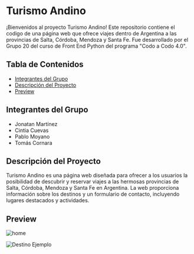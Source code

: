 # Turismo Andino

¡Bienvenidos al proyecto Turismo Andino! Este repositorio contiene el codigo de una página web que ofrece viajes dentro de Argentina a las provincias de Salta, Córdoba, Mendoza y Santa Fe. Fue desarrollado por el Grupo 20 del curso de Front End Python del programa "Codo a Codo 4.0". 

## Tabla de Contenidos

- [Integrantes del Grupo](#integrantes-del-grupo)
- [Descripción del Proyecto](#descripción-del-proyecto)
- [Preview](#Preview)

## Integrantes del Grupo

- Jonatan Martínez
- Cintia Cuevas
- Pablo Moyano
- Tomás Cornara

## Descripción del Proyecto

Turismo Andino es una página web diseñada para ofrecer a los usuarios la posibilidad de descubrir y reservar viajes a las hermosas provincias de Salta, Córdoba, Mendoza y Santa Fe en Argentina. La web proporciona información sobre los destinos y un formulario de contacto, incluyendo lugares destacados y actividades.

## Preview

![home](https://media.discordapp.net/attachments/673346179152609280/1110050884316057600/image.png?width=720&height=583)

![Destino Ejemplo](https://cdn.discordapp.com/attachments/673346179152609280/1110051104764461066/image.png)
